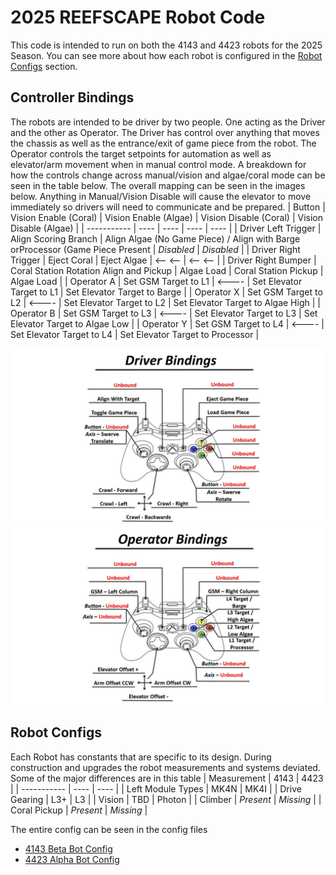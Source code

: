 # 2025 REEFSCAPE Robot Code
This code is intended to run on both the 4143 and 4423 robots for the 2025 Season. You can see more about how each robot is configured in the [Robot Configs](#robot-configs) section.

## Controller Bindings
The robots are intended to be driver by two people. One acting as the Driver and the other as Operator. The Driver has control over anything that moves the chassis as well as the entrance/exit of game piece from the robot. The Operator controls the target setpoints for automation as well as elevator/arm movement when in manual control mode. A breakdown for how the controls change across manual/vision and algae/coral mode can be seen in the table below. The overall mapping can be seen in the images below. Anything in Manual/Vision Disable will cause the elevator to move immediately so drivers will need to communicate and be prepared.
| Button | Vision Enable (Coral) | Vision Enable (Algae) | Vision Disable (Coral) | Vision Disable (Algae) |
| ----------- | ---- | ---- | ---- | ---- |
| Driver Left Trigger | Align Scoring Branch | Align Algae (No Game Piece) / Align with Barge orProcessor (Game Piece Present | *Disabled* | *Disabled* |
| Driver Right Trigger | Eject Coral | Eject Algae | <-- <-- | <-- <-- |
| Driver Right Bumper | Coral Station Rotation Align and Pickup | Algae Load | Coral Station Pickup | Algae Load |
| Operator A | Set GSM Target to L1 | <---- | Set Elevator Target to L1 | Set Elevator Target to Barge |
| Operator X | Set GSM Target to L2 | <---- | Set Elevator Target to L2 | Set Elevator Target to Algae High |
| Operator B | Set GSM Target to L3 | <---- | Set Elevator Target to L3 | Set Elevator Target to Algae Low |
| Operator Y | Set GSM Target to L4 | <---- | Set Elevator Target to L4 | Set Elevator Target to Processor |

![Driver Controller](docs/images/driver.jpg)
![Operator Controller](docs/images/operator.jpg)

## Robot Configs
Each Robot has constants that are specific to its design. During construction and upgrades the robot measurements and systems deviated. Some of the major differences are in this table
| Measurement | 4143 | 4423 |
| ----------- | ---- | ---- |
| Left Module Types | MK4N | MK4I |
| Drive Gearing | L3+ | L3 |
| Vision | TBD | Photon |
| Climber | *Present* | *Missing* |
| Coral Pickup | *Present* | *Missing* |


The entire config can be seen in the config files
- [4143 Beta Bot Config](/src/main/deploy/robots/BetaBot.json)
- [4423 Alpha Bot Config](/src/main/deploy/robots/AlphaBot.json)
